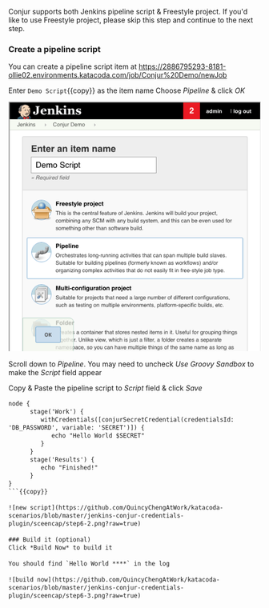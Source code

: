 
Conjur supports both Jenkins pipeline script & Freestyle project.  If you'd like to use Freestyle project, please skip this step and continue to the next step.

### Create a pipeline script
You can create a pipeline script item at https://2886795293-8181-ollie02.environments.katacoda.com/job/Conjur%20Demo/newJob

Enter `Demo Script`{{copy}} as the item name
Choose *Pipeline* & click *OK*

![new script](https://github.com/QuincyChengAtWork/katacoda-scenarios/blob/master/jenkins-conjur-credentials-plugin/sceencap/step6-1.png?raw=true)

Scroll down to *Pipeline*.   You may need to uncheck *Use Groovy Sandbox* to make the *Script* field appear

Copy & Paste the pipeline script to *Script* field & click *Save*


```
node {
      stage('Work') {
         withCredentials([conjurSecretCredential(credentialsId: 'DB_PASSWORD', variable: 'SECRET')]) {
            echo "Hello World $SECRET"
         }
      }
      stage('Results') {
         echo "Finished!"
      }
}
```{{copy}}

![new script](https://github.com/QuincyChengAtWork/katacoda-scenarios/blob/master/jenkins-conjur-credentials-plugin/sceencap/step6-2.png?raw=true)

### Build it (optional)
Click *Build Now* to build it

You should find `Hello World ****` in the log

![build now](https://github.com/QuincyChengAtWork/katacoda-scenarios/blob/master/jenkins-conjur-credentials-plugin/sceencap/step6-3.png?raw=true)
